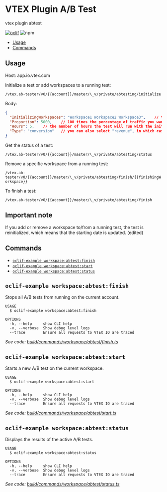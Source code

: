 VTEX Plugin A/B Test
===================

vtex plugin abtest

[![oclif](https://img.shields.io/badge/cli-oclif-brightgreen.svg)](https://oclif.io)
![npm](https://img.shields.io/npm/v/@vtex/cli-plugin-abtest)

* [Usage](#usage)
* [Commands](#commands)

Usage
-----

Host: app.io.vtex.com

Initialize a test or add workspaces to a running test:

`/vtex.ab-tester/v0/{{account}}/master/\_v/private/abtesting/initialize`

Body:

```json
{
  "InitializingWorkspaces": "Workspace1 Workspace2 Workspace3",    // the workspaces that will be tested; no need to include master
  "Proportion": 5000,    // 100 times the percentage of traffic you want the master workspace to receive during the first hours of test
  "Hours": 5,    // the number of hours the test will run with the initially fixed proportion (after that, it starts to update the proportion accordingly to each workspace's performance
  "Type": "conversion"   // you can also select "revenue", in which case the ab-testing system will look at each workspace's revenue (and not conversion) when updating the traffic
}
```

Get the status of a test:

`/vtex.ab-tester/v0/{{account}}/master/\_v/private/abtesting/status`

Remove a specific workspace from a running test:

`/vtex.ab-tester/v0/{{account}}/master/\_v/private/abtesting/finish/{{finishingWorkspace}}`

To finish a test:

`/vtex.ab-tester/v0/{{account}}/master/\_v/private/abtesting/finish`

Important note
------

If you add or remove a workspace to/from a running test, the test is reinitialized, which means that the starting date is updated. (edited)

Commands
--------
<!-- commands -->
* [`oclif-example workspace:abtest:finish`](#oclif-example-workspaceabtestfinish)
* [`oclif-example workspace:abtest:start`](#oclif-example-workspaceabteststart)
* [`oclif-example workspace:abtest:status`](#oclif-example-workspaceabteststatus)

## `oclif-example workspace:abtest:finish`

Stops all A/B tests from running on the current account.

```
USAGE
  $ oclif-example workspace:abtest:finish

OPTIONS
  -h, --help     show CLI help
  -v, --verbose  Show debug level logs
  --trace        Ensure all requests to VTEX IO are traced
```

_See code: [build/commands/workspace/abtest/finish.ts](https://github.com/vtex/cli-plugin-abtest/blob/v0.1.4/build/commands/workspace/abtest/finish.ts)_

## `oclif-example workspace:abtest:start`

Starts a new A/B test on the current workspace.

```
USAGE
  $ oclif-example workspace:abtest:start

OPTIONS
  -h, --help     show CLI help
  -v, --verbose  Show debug level logs
  --trace        Ensure all requests to VTEX IO are traced
```

_See code: [build/commands/workspace/abtest/start.ts](https://github.com/vtex/cli-plugin-abtest/blob/v0.1.4/build/commands/workspace/abtest/start.ts)_

## `oclif-example workspace:abtest:status`

Displays the results of the active A/B tests.

```
USAGE
  $ oclif-example workspace:abtest:status

OPTIONS
  -h, --help     show CLI help
  -v, --verbose  Show debug level logs
  --trace        Ensure all requests to VTEX IO are traced
```

_See code: [build/commands/workspace/abtest/status.ts](https://github.com/vtex/cli-plugin-abtest/blob/v0.1.4/build/commands/workspace/abtest/status.ts)_
<!-- commandsstop -->
